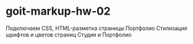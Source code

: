 # goit-markup-hw-02
Подключаем CSS, HTML-разметка страницы Портфолио
Стилизация шрифтов и цветов страниц Студия и Портфолио
